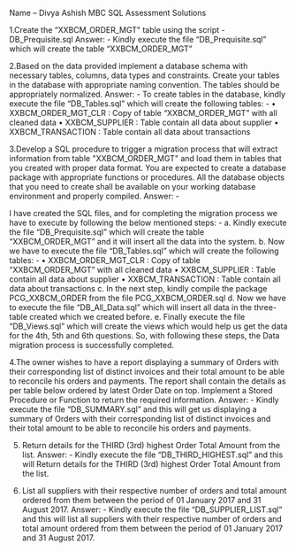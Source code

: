 Name – Divya Ashish
MBC SQL Assessment Solutions 

1.Create the “XXBCM_ORDER_MGT" table using the script - DB_Prequisite.sql
Answer: - Kindly execute the file “DB_Prequisite.sql” which will create the table “XXBCM_ORDER_MGT”

2.Based on the data provided implement a database schema with necessary tables, columns, data types and constraints. Create your tables in the database with appropriate naming convention. The tables should be appropriately normalized.
Answer: - To create tables in the database, kindly execute the file “DB_Tables.sql” which will create the following tables: -
 • XXBCM_ORDER_MGT_CLR : Copy of table “XXBCM_ORDER_MGT” with all cleaned data
 • XXBCM_SUPPLIER : Table contain all data about supplier 
 • XXBCM_TRANSACTION : Table contain all data about transactions

3.Develop a SQL procedure to trigger a migration process that will extract information from table "XXBCM_ORDER_MGT" and load them in tables that you created with proper data format. You are expected to create a database package with appropriate functions or procedures. All the database objects that you need to create shall be available on your working database environment and properly compiled.
Answer: -

I have created the SQL files, and for completing the migration process we have to execute by following the below mentioned steps: -
a.	Kindly execute the file “DB_Prequisite.sql” which will create the table “XXBCM_ORDER_MGT” and it will insert all the data into the system.
b.	Now we have to execute the file “DB_Tables.sql” which will create the following tables: -
 • XXBCM_ORDER_MGT_CLR : Copy of table “XXBCM_ORDER_MGT” with all cleaned data
 • XXBCM_SUPPLIER : Table contain all data about supplier 
 • XXBCM_TRANSACTION : Table contain all data about transactions
c.	In the next step, kindly compile the package PCG_XXBCM_ORDER from the file PCG_XXBCM_ORDER.sql
d.	Now we have to execute the file “DB_All_Data.sql” which will insert all data in the three-table created which we created before.
e.	Finally execute the file “DB_Views.sql” which will create the views which would help us get the data for the 4th, 5th and 6th questions.
So, with following these steps, the Data migration process is successfully completed.



4.The owner wishes to have a report displaying a summary of Orders with their corresponding list of distinct invoices and their total amount to be able to reconcile his orders and payments. The report shall contain the details as per table below ordered by latest Order Date on top. Implement a Stored Procedure or Function to return the required information.
Answer: - Kindly execute the file “DB_SUMMARY.sql” and this will get us displaying a summary of Orders with their corresponding list of distinct invoices and their total amount to be able to reconcile his orders and payments.

5. Return details for the THIRD (3rd) highest Order Total Amount from the list.
Answer: - Kindly execute the file “DB_THIRD_HIGHEST.sql” and this will Return details for the THIRD (3rd) highest Order Total Amount from the list.

6. List all suppliers with their respective number of orders and total amount ordered from them between the period of 01 January 2017 and 31 August 2017.
Answer: - Kindly execute the file “DB_SUPPLIER_LIST.sql” and this will list all suppliers with their respective number of orders and total amount ordered from them between the period of 01 January 2017 and 31 August 2017.

